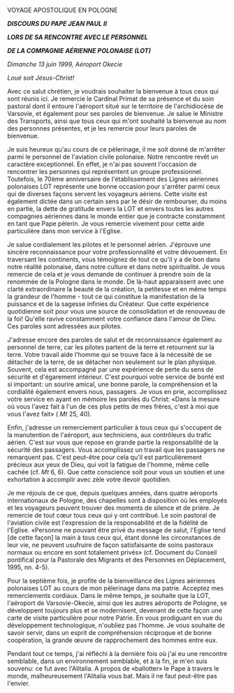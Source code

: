 VOYAGE APOSTOLIQUE EN POLOGNE

***DISCOURS DU PAPE JEAN PAUL II***

***LORS DE SA RENCONTRE AVEC LE PERSONNEL***

***DE LA COMPAGNIE AÉRIENNE POLONAISE (LOT)***

*Dimanche 13 juin 1999, Aéroport Okecie*

*Loué soit Jésus-Christ!*

Avec ce salut chrétien, je voudrais souhaiter la bienvenue à tous ceux qui sont réunis ici. Je remercie le Cardinal Primat de sa présence et du soin pastoral dont il entoure l'aéroport situé sur le territoire de l'archidiocèse de Varsovie, et également pour ses paroles de bienvenue. Je salue le Ministre des Transports, ainsi que tous ceux qui m'ont souhaité la bienvenue au nom des personnes présentes, et je les remercie pour leurs paroles de bienvenue.

Je suis heureux qu'au cours de ce pèlerinage, il me soit donné de m'arrêter parmi le personnel de l'aviation civile polonaise. Notre rencontre revêt un caractère exceptionnel. En effet, je n'ai pas souvent l'occasion de rencontrer les personnes qui représentent un groupe professionnel. Toutefois, le 70ème anniversaire de l'établissement des Lignes aériennes polonaises LOT représente une bonne occasion pour s'arrêter parmi ceux qui de diverses façons servent les voyageurs aériens. Cette visite est également dictée dans un certain sens par le désir de rembourser, du moins en partie, la dette de gratitude envers la LOT et envers toutes les autres compagnies aériennes dans le monde entier que je contracte constamment en tant que Pape pèlerin. Je vous remercie vivement pour cette aide particulière dans mon service à l'Eglise.

Je salue cordialement les pilotes et le personnel aérien. J'éprouve une sincère reconnaissance pour votre professionnalité et votre dévouement. En traversant les continents, vous témoignez de tout ce qu'il y a de bon dans notre réalité polonaise, dans notre culture et dans notre spiritualité. Je vous remercie de cela et je vous demande de continuer à prendre soin de la renommée de la Pologne dans le monde. De là-haut apparaissent avec une clarté extraordinaire la beauté de la création, la petitesse et en même temps la grandeur de l'homme - tout ce qui constitue la manifestation de la puissance et de la sagesse infinies du Créateur. Que cette expérience quotidienne soit pour vous une source de consolidation et de renouveau de la foi! Qu'elle ravive constamment votre confiance dans l'amour de Dieu. Ces paroles sont adressées aux pilotes.

J'adresse encore des paroles de salut et de reconnaissance également au personnel de terre, car les pilotes partent de la terre et retournent sur la terre. Votre travail aide l'homme qui se trouve face à la nécessité de se détacher de la terre, de se détacher non seulement sur le plan physique. Souvent, cela est accompagné par une expérience de perte du sens de sécurité et d'égarement intérieur. C'est pourquoi votre service de bonté est si important: un sourire amical, une bonne parole, la compréhension et la cordialité également envers nous, passagers. Je vous en prie, accomplissez votre service en ayant en mémoire les paroles du Christ: «Dans la mesure où vous l'avez fait à l'un de ces plus petits de mes frères, c'est à moi que vous l'avez fait» ( *Mt* 25, 40).

Enfin, j'adresse un remerciement particulier à tous ceux qui s'occupent de la manutention de l'aéroport, aux techniciens, aux contrôleurs du trafic aérien. C'est sur vous que repose en grande partie la responsabilité de la sécurité des passagers. Vous accomplissez un travail que les passagers ne remarquent pas. C'est peut-être pour cela qu'il est particulièrement précieux aux yeux de Dieu, qui voit la fatigue de l'homme, même celle cachée (cf. *Mt* 6, 6). Que cette conscience soit pour vous un soutien et une exhortation à accomplir avec zèle votre devoir quotidien.

Je me réjouis de ce que, depuis quelques années, dans quatre aéroports internationaux de Pologne, des chapelles sont à disposition où les employés et les voyageurs peuvent trouver des moments de silence et de prière. Je remercie de tout cœur tous ceux qui y ont contribué. Le soin pastoral de l'aviation civile est l'expression de la responsabilité et de la fidélité de l'Eglise. «Personne ne pouvant être privé du message de salut, l'Eglise tend \[de cette façon\] la main à tous ceux qui, étant donné les circonstances de leur vie, ne peuvent usufruire de façon satisfaisante de soins pastoraux normaux ou encore en sont totalement privés» (cf. Document du Conseil pontifical pour la Pastorale des Migrants et des Personnes en Déplacement, 1995, nn. 4-5).

Pour la septième fois, je profite de la bienveillance des Lignes aériennes polonaises LOT au cours de mon pèlerinage dans ma patrie. Acceptez mes remerciements cordiaux. Dans le même temps, je souhaite que la LOT, l'aéroport de Varsovie-Okecie, ainsi que les autres aéroports de Pologne, se développent toujours plus et se modernisent, devenant de cette façon une carte de visite particulière pour notre Patrie. En vous prodiguant en vue du développement technologique, n'oubliez pas l'homme. Je vous souhaite de savoir servir, dans un esprit de compréhension réciproque et de bonne coopération, la grande œuvre de rapprochement des hommes entre eux.

Pendant tout ce temps, j'ai réfléchi à la dernière fois où j'ai eu une rencontre semblable, dans un environnement semblable, et à la fin, je m'en suis souvenu: ce fut avec l'Alitalia. A propos de «ballotter» le Pape à travers le monde, malheureusement l'Alitalia vous bat. Mais il ne faut peut-être pas l'envier.